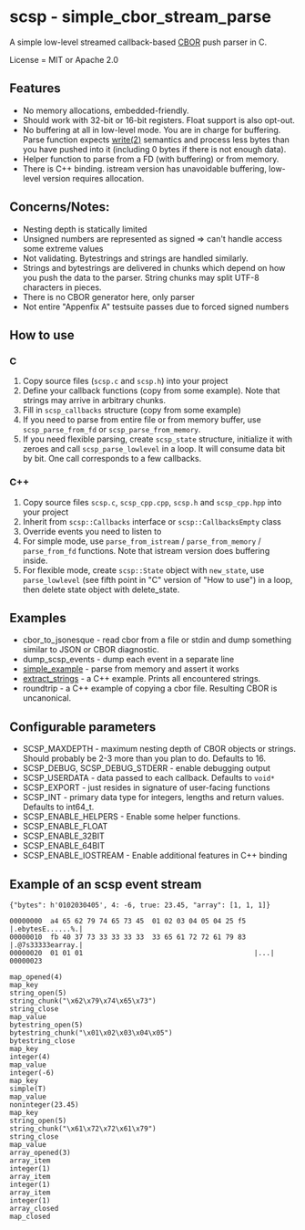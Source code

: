 # scsp - simple_cbor_stream_parse

A simple low-level streamed callback-based [CBOR](https://cbor.io/) push parser in C.

License = MIT or Apache 2.0

## Features

* No memory allocations, embedded-friendly.
* Should work with 32-bit or 16-bit registers. Float support is also opt-out.
* No buffering at all in low-level mode. You are in charge for buffering. Parse function expects [write(2)](http://man7.org/linux/man-pages/man2/write.2.html) semantics and process less bytes than you have pushed into it (including 0 bytes if there is not enough data).
* Helper function to parse from a FD (with buffering) or from memory.
* There is C++ binding. istream version has unavoidable buffering, low-level version requires allocation.

## Concerns/Notes:

* Nesting depth is statically limited
* Unsigned numbers are represented as signed => can't handle access some extreme values
* Not validating. Bytestrings and strings are handled similarly.
* Strings and bytestrings are delivered in chunks which depend on how you push the data to the parser. String chunks may split UTF-8 characters in pieces.
* There is no CBOR generator here, only parser
* Not entire "Appenfix A" testsuite passes due to forced signed numbers

## How to use

### C

1. Copy source files (`scsp.c` and `scsp.h`) into your project
2. Define your callback functions (copy from some example). Note that strings may arrive in arbitrary chunks.
3. Fill in `scsp_callbacks` structure (copy from some example)
4. If you need to parse from entire file or from memory buffer, use `scsp_parse_from_fd` or `scsp_parse_from_memory`.
5. If you need flexible parsing, create `scsp_state` structure, initialize it with zeroes and call `scsp_parse_lowlevel` in a loop. It will consume data bit by bit. One call corresponds to a few callbacks.

### C++

1. Copy source files `scsp.c`, `scsp_cpp.cpp`, `scsp.h` and `scsp_cpp.hpp` into your project
2. Inherit from `scsp::Callbacks` interface or `scsp::CallbacksEmpty` class
3. Override events you need to listen to
4. For simple mode, use `parse_from_istream` / `parse_from_memory` / `parse_from_fd` functions. Note that istream version does buffering inside.
5. For flexible mode, create `scsp::State` object with `new_state`, use `parse_lowlevel` (see fifth point in "C" version of "How to use") in a loop, then delete state object with delete_state.

## Examples

* cbor_to_jsonesque - read cbor from a file or stdin and dump something similar to JSON or CBOR diagnostic.
* dump_scsp_events - dump each event in a separate line
* [simple_example](/simple_example.c) - parse from memory and assert it works
* [extract_strings](/extract_strings.cpp) - a C++ example. Prints all encountered strings.
* roundtrip - a C++ example of copying a cbor file. Resulting CBOR is uncanonical.


## Configurable parameters


* SCSP_MAXDEPTH - maximum nesting depth of CBOR objects or strings. Should probably be 2-3 more than you plan to do. Defaults to 16.
* SCSP_DEBUG, SCSP_DEBUG_STDERR - enable debugging output
* SCSP_USERDATA - data passed to each callback. Defaults to `void*`
* SCSP_EXPORT - just resides in signature of user-facing functions
* SCSP_INT - primary data type for integers, lengths and return values. Defaults to int64_t.
* SCSP_ENABLE_HELPERS - Enable some helper functions.
* SCSP_ENABLE_FLOAT
* SCSP_ENABLE_32BIT
* SCSP_ENABLE_64BIT
* SCSP_ENABLE_IOSTREAM - Enable additional features in C++ binding

## Example of an scsp event stream

`{"bytes": h'0102030405', 4: -6, true: 23.45, "array": [1, 1, 1]}`

```
00000000  a4 65 62 79 74 65 73 45  01 02 03 04 05 04 25 f5  |.ebytesE......%.|
00000010  fb 40 37 73 33 33 33 33  33 65 61 72 72 61 79 83  |.@7s33333earray.|
00000020  01 01 01                                          |...|
00000023
```

```
map_opened(4)
map_key
string_open(5)
string_chunk("\x62\x79\x74\x65\x73")
string_close
map_value
bytestring_open(5)
bytestring_chunk("\x01\x02\x03\x04\x05")
bytestring_close
map_key
integer(4)
map_value
integer(-6)
map_key
simple(T)
map_value
noninteger(23.45)
map_key
string_open(5)
string_chunk("\x61\x72\x72\x61\x79")
string_close
map_value
array_opened(3)
array_item
integer(1)
array_item
integer(1)
array_item
integer(1)
array_closed
map_closed
```
